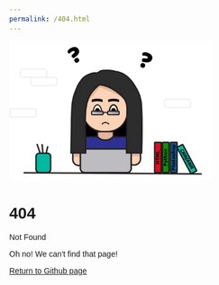 ```yaml
---
permalink: /404.html
---
```


<!-- <!DOCTYPE html> -->
<html lang="en">
<head>
<title>Page Title</title>
<meta charset="UTF-8">
<meta name="viewport" content="width=device-width, initial-scale=1">
<style>
/* Style the body */
body {
  font-family: Arial;
  margin: 0;
}


/* Header/image */
.header {
  padding: 40px;
  text-align: center;
  background-repeat: no-repeat;
  background-size: 850px 362px; 
  background-color:#FFFFF;
  font-size: 20px;
  margin-left: auto;
  margin-right: auto;
}
</style>
</head>
<body>

<div class="header;" ><img src="picResume404.jpg" width="360" height="auto"></div>

<div class="header">
<h1>404</h1>
<p>Not Found</p>
<p>Oh no! We can't find that page!</p>
</div>

<div><a href="https://epfau22.github.io/epfau.github.io/#about-me">Return to Github page</a></div>

</body>
</html>
